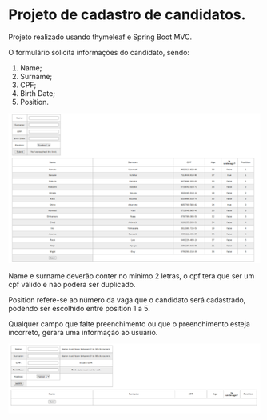 # Projeto de cadastro de candidatos.
Projeto realizado usando thymeleaf e Spring Boot MVC.

O formulário solicita informações do candidato, sendo:
1. Name;
2. Surname;
3. CPF;
4. Birth Date;
5. Position.

![Tela de Registro de Candidatos](src/main/resources/Resgistration_Screen.png)

Name e surname deverão conter no minimo 2 letras, o cpf tera que ser um cpf válido e não podera ser duplicado.

Position refere-se ao número da vaga que o candidato será cadastrado, podendo ser escolhido entre position 1 a 5.

Qualquer campo que falte preenchimento ou que o preenchimento esteja incorreto, gerará uma informação ao usuário.

![Mensages de Informacao ao Usuario](src/main/resources/Messages.png)
